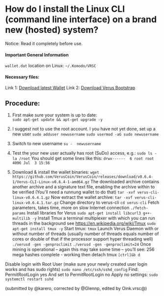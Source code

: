 # How do I install the Linux CLI (command line interface) on a brand new (hosted) system?

Notice: Read it completely before use.

#### Important General Information

`wallet.dat` location on Linux: `~/.Komodo/VRSC`

#### Necessary files:

Link 1: [Download latest Wallet](https://veruscoin.io/wallet.html)
Link 2: [Download Verus Bootstrap](https://bootstrap.veruscoin.io/)

## Procedure:

1. First make sure your system is up to date:  
  `sudo apt-get update && apt-get upgrade -y`  

2. I suggest not to use the root account. I you have not yet done, set up a new user
  `sudo adduser newusername`
  `sudo usermod -aG sudo newusername`
3. Switch to new username
  `su -  newusername`
4. Test the your new user actually has root (SuDo) access, e.g.:
  `sudo ls -la /root`
  You should get some lines like this:
  `drwx------  6 root root 4096 Jul  3 15:56`
5. Download & install the wallet binaries:
  `wget https://github.com/VerusCoin/VerusCoin/releases/download/v0.6.4-1/Verus-CLI-Linux-v0.6.4-1-amd64.gz`
The downloaded archive contains another archive and a signature text file, enabling the archive within to be verified (You'll need a runnung wallet to do that)
  `tar -xvf verus-cli-linux-v0.6.4.1.gz`
Now extract the wallet archive:
  `tar -xvf verus-cli-linux-v0.6.4.1.tar.gz`
Change directory to verus-cli
  `cd verus-cli`
Fetch parameters, takes time, more on slow Internet connection
  `./fetch-params`
Install libraries for Verus
  `sudo apt-get install libcurl3 g++-multilib -y`
Install Tmux a terminal multiplexer with which you can run threads in the background see https://en.wikipedia.org/wiki/Tmux
  `sudo apt-get install tmux -y`
Start tmux:
  `tmux`
Launch Verus Daemon with or without number of threads
(usually number of threads equals number of cores or double of that if the processor support hyper threading well)
  `./verusd -gen -genproclimit`
  `./verusd -gen -genproclimit=24`
Once mining is operational – again this may take some time –
you’ll see: 256 mega hashes complete - working
then detach tmux
`[ctrl]&b d`

Disable login with Root User
(make sure your newly created user login works and has sudo rights)
  `sudo nano /etc/ssh/sshd_config`
Find: PermitRootLogin yes
And set to
PermitRootLogin no
Apply no settings:
  `sudo systemctl restart sshd`

(submitted by @karero, corrected by @Glennp, edited by Oink.vrsc@)
